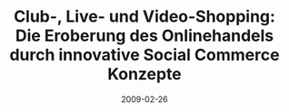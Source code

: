 ---
abstract: ''
authors:
- Peter Leitner
- Thomas Grechenig
date: '2009-02-26'
featured: false
links:
- name: Publik
  url: https://publik.tuwien.ac.at/showentry.php?ID=184288&lang=1
publication_types:
- '0'
publishDate: '2009-02-26'
title: 'Club-, Live- und Video-Shopping: Die Eroberung des Onlinehandels durch innovative
  Social Commerce Konzepte'
url_pdf: ''
---
